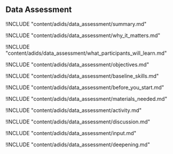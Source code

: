 
##  Data Assessment

<!-- ![](content/images/data_assessment.png "") -->

!INCLUDE "content/adids/data_assessment/summary.md"

<!-- Why The Topic Matters -->

!INCLUDE "content/adids/data_assessment/why_it_matters.md"

<!--  What Participants Will Learn -->

!INCLUDE "content/adids/data_assessment/what_participants_will_learn.md"

<!-- Objectives {.sidebar} -->

!INCLUDE "content/adids/data_assessment/objectives.md"

<!-- Baseline Skills -->

!INCLUDE "content/adids/data_assessment/baseline_skills.md"

<!-- Before you Start -->

!INCLUDE "content/adids/data_assessment/before_you_start.md"

<!-- Materials Needed [stub] -->

!INCLUDE "content/adids/data_assessment/materials_needed.md"

<!--Activity [stub] {.activity} -->

!INCLUDE "content/adids/data_assessment/activity.md"

<!--Discussion [stub] -->

!INCLUDE "content/adids/data_assessment/discussion.md"

<!-- Input -->

!INCLUDE "content/adids/data_assessment/input.md"

<!-- Deepening -->

!INCLUDE "content/adids/data_assessment/deepening.md"

<!--Synthesis [stub] {.synthesis} -->

